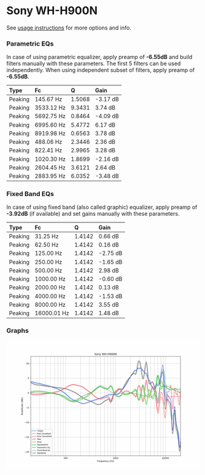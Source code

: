 # Sony WH-H900N
See [usage instructions](https://github.com/jaakkopasanen/AutoEq#usage) for more options and info.

### Parametric EQs
In case of using parametric equalizer, apply preamp of **-6.55dB** and build filters manually
with these parameters. The first 5 filters can be used independently.
When using independent subset of filters, apply preamp of **-6.55dB**.

| Type    | Fc         |      Q | Gain     |
|:--------|:-----------|:-------|:---------|
| Peaking | 145.67 Hz  | 1.5068 | -3.17 dB |
| Peaking | 3533.12 Hz | 9.3431 | 3.74 dB  |
| Peaking | 5692.75 Hz | 0.8464 | -4.09 dB |
| Peaking | 6995.60 Hz | 5.4772 | 6.17 dB  |
| Peaking | 8919.98 Hz | 0.6563 | 3.78 dB  |
| Peaking | 488.06 Hz  | 2.3446 | 2.36 dB  |
| Peaking | 822.41 Hz  | 2.9965 | 3.28 dB  |
| Peaking | 1020.30 Hz | 1.8699 | -2.16 dB |
| Peaking | 2604.45 Hz | 3.6121 | 2.64 dB  |
| Peaking | 2883.95 Hz | 6.0352 | -3.48 dB |

### Fixed Band EQs
In case of using fixed band (also called graphic) equalizer, apply preamp of **-3.92dB**
(if available) and set gains manually with these parameters.

| Type    | Fc          |      Q | Gain     |
|:--------|:------------|:-------|:---------|
| Peaking | 31.25 Hz    | 1.4142 | 0.66 dB  |
| Peaking | 62.50 Hz    | 1.4142 | 0.16 dB  |
| Peaking | 125.00 Hz   | 1.4142 | -2.75 dB |
| Peaking | 250.00 Hz   | 1.4142 | -1.65 dB |
| Peaking | 500.00 Hz   | 1.4142 | 2.98 dB  |
| Peaking | 1000.00 Hz  | 1.4142 | -0.60 dB |
| Peaking | 2000.00 Hz  | 1.4142 | 0.13 dB  |
| Peaking | 4000.00 Hz  | 1.4142 | -1.53 dB |
| Peaking | 8000.00 Hz  | 1.4142 | 3.55 dB  |
| Peaking | 16000.01 Hz | 1.4142 | 1.48 dB  |

### Graphs
![](./Sony%20WH-H900N.png)